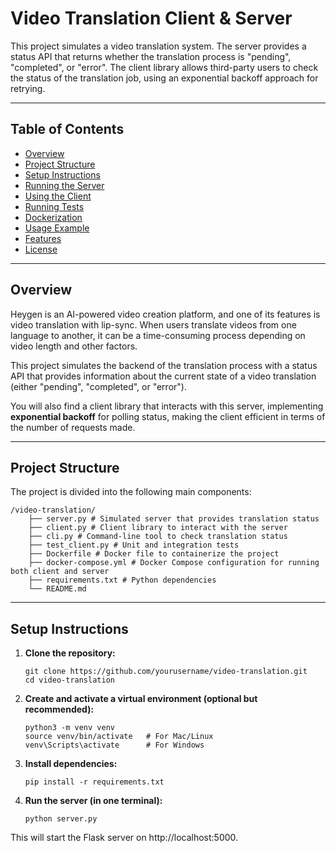 # Video Translation Client & Server

This project simulates a video translation system. The server provides a status API that returns whether the translation process is "pending", "completed", or "error". The client library allows third-party users to check the status of the translation job, using an exponential backoff approach for retrying.

---

## Table of Contents

- [Overview](#overview)
- [Project Structure](#project-structure)
- [Setup Instructions](#setup-instructions)
- [Running the Server](#running-the-server)
- [Using the Client](#using-the-client)
- [Running Tests](#running-tests)
- [Dockerization](#dockerization)
- [Usage Example](#usage-example)
- [Features](#features)
- [License](#license)

---

## Overview

Heygen is an AI-powered video creation platform, and one of its features is video translation with lip-sync. When users translate videos from one language to another, it can be a time-consuming process depending on video length and other factors.

This project simulates the backend of the translation process with a status API that provides information about the current state of a video translation (either "pending", "completed", or "error").

You will also find a client library that interacts with this server, implementing **exponential backoff** for polling status, making the client efficient in terms of the number of requests made.

---

## Project Structure

The project is divided into the following main components:
```
/video-translation/ 
    ├── server.py # Simulated server that provides translation status 
    ├── client.py # Client library to interact with the server 
    ├── cli.py # Command-line tool to check translation status 
    ├── test_client.py # Unit and integration tests 
    ├── Dockerfile # Docker file to containerize the project 
    ├── docker-compose.yml # Docker Compose configuration for running both client and server 
    ├── requirements.txt # Python dependencies 
    └── README.md
```



---

## Setup Instructions

1. **Clone the repository:**
   ```
   git clone https://github.com/yourusername/video-translation.git
   cd video-translation
   ```

2. **Create and activate a virtual environment (optional but recommended):**
   ```
   python3 -m venv venv
   source venv/bin/activate   # For Mac/Linux
   venv\Scripts\activate      # For Windows
   ```

3. **Install dependencies:**
   ```
   pip install -r requirements.txt
   ```

4. **Run the server (in one terminal):**
    ```
    python server.py
    ```
This will start the Flask server on http://localhost:5000.



   
